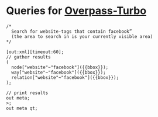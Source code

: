 # Queries for [Overpass-Turbo](http://overpass-turbo.eu/ "Overpass-Turbo")

```
/*
  Search for website-tags that contain facebook”
  (the area to search in is your currently visible area)
*/

[out:xml][timeout:60];
// gather results
(
  node["website"~"facebook"]({{bbox}});
  way["website"~"facebook"]({{bbox}});
  relation["website"~"facebook"]({{bbox}});
);

// print results
out meta;
>;
out meta qt;
```